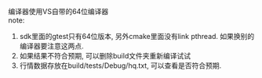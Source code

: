 编译器使用VS自带的64位编译器  
note:
1. sdk里面的gtest只有64位版本, 另外cmake里面没有link pthread. 如果换别的编译器要注意这两点.
2. 如果结果不符合预期, 可以删除build文件夹重新编译试试
3. 行情数据存放在build/tests/Debug/hq.txt, 可以查看是否符合预期.
